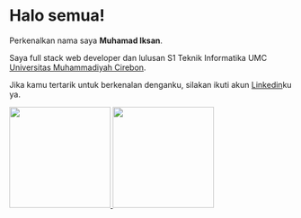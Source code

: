 # Halo semua! 

Perkenalkan nama saya **Muhamad Iksan**.

Saya full stack web developer dan lulusan S1 Teknik Informatika UMC [Universitas Muhammadiyah Cirebon](https://www.umc.ac.id/).

Jika kamu tertarik untuk berkenalan denganku, silakan ikuti akun [Linkedin](https://www.linkedin.com/in/muhamad-iksan-6a9a88232/)ku ya.

<p align="left">
<a href="https://github.com/MuhamadIksan123">
  <img height="180em" src="https://github-readme-stats-eight-theta.vercel.app/api?username=MuhamadIksan123&show_icons=true&theme=algolia&include_all_commits=true&count_private=true"/>
  <img height="180em" src="https://github-readme-stats-eight-theta.vercel.app/api/top-langs/?username=MuhamadIksan123&layout=compact&langs_count=8&theme=algolia"/>
</a>
</p>
